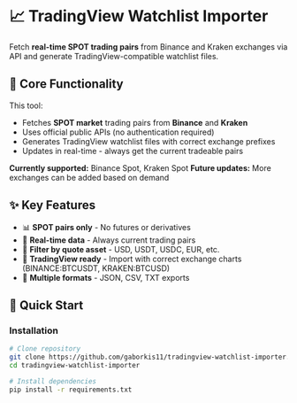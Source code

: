 # 📈 TradingView Watchlist Importer

Fetch **real-time SPOT trading pairs** from Binance and Kraken exchanges via API and generate TradingView-compatible watchlist files.

## 🎯 Core Functionality

This tool:
- Fetches **SPOT market** trading pairs from **Binance** and **Kraken**
- Uses official public APIs (no authentication required)
- Generates TradingView watchlist files with correct exchange prefixes
- Updates in real-time - always get the current tradeable pairs

**Currently supported:** Binance Spot, Kraken Spot
**Future updates:** More exchanges can be added based on demand

## ✨ Key Features

- 📊 **SPOT pairs only** - No futures or derivatives
- 🔄 **Real-time data** - Always current trading pairs
- 🎯 **Filter by quote asset** - USD, USDT, USDC, EUR, etc.
- 📁 **TradingView ready** - Import with correct exchange charts (BINANCE:BTCUSDT, KRAKEN:BTCUSD)
- 💾 **Multiple formats** - JSON, CSV, TXT exports

## 🚀 Quick Start

### Installation
```bash
# Clone repository
git clone https://github.com/gaborkis11/tradingview-watchlist-importer.git
cd tradingview-watchlist-importer

# Install dependencies
pip install -r requirements.txt
